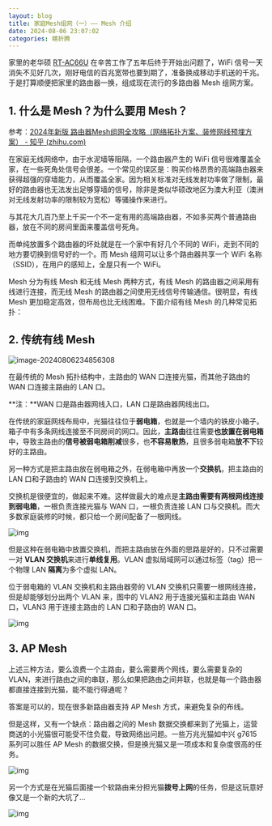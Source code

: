 ```yaml
---
layout: blog
title: 家庭Mesh组网（一）—— Mesh 介绍
date: 2024-08-06 23:07:02
categories: 瞎折腾
---
```


家里的老华硕 [RT-AC66U](https://www.asus.com.cn/networking-iot-servers/wifi-routers/asus-wifi-routers/rt-ac66u-b1/) 在辛苦工作了五年后终于开始出问题了，WiFi 信号一天消失不见好几次，刚好电信的百兆宽带也要到期了，准备换成移动手机送的千兆。于是打算顺便把家里的路由器一换，组成现在流行的多路由器 Mesh 组网方案。

## 1. 什么是 Mesh？为什么要用 Mesh？

参考：[2024年新版 路由器Mesh组网全攻略（网络拓扑方案、装修网线预埋方案） - 知乎 (zhihu.com)](https://zhuanlan.zhihu.com/p/343117525)

在家庭无线网络中，由于水泥墙等阻隔，一个路由器产生的 WiFi 信号很难覆盖全家，在一些死角处信号会很差。一个常见的误区是：购买价格昂贵的高端路由器来获得超强的穿墙能力，从而覆盖全家。因为相关标准对无线发射功率做了限制，最好的路由器也无法发出足够穿墙的信号，除非是类似华硕改地区为澳大利亚（澳洲对无线发射功率的限制较为宽松）等骚操作来进行。

与其花大几百乃至上千买一个不一定有用的高端路由器，不如多买两个普通路由器，放在不同的房间里面来覆盖信号死角。

而单纯放置多个路由器的坏处就是在一个家中有好几个不同的 WiFi，走到不同的地方要切换到信号好的一个。而 Mesh 组网可以让多个路由器共享一个 WiFi 名称（SSID），在用户的感知上，全屋只有一个 WiFi。

Mesh 分为有线 Mesh 和无线 Mesh 两种方式，有线 Mesh 的路由器之间采用有线进行连接，而无线 Mesh 的路由器之间使用无线信号传输通信。很明显，有线 Mesh 更加稳定高效，但布局也比无线困难。下面介绍有线 Mesh 的几种常见拓扑：

## 2. 传统有线 Mesh

![image-20240806234856308](/images/Home-Mesh-1/image-20240806234856308.png)

在最传统的 Mesh 拓扑结构中，主路由的 WAN 口连接光猫，而其他子路由的 WAN 口连接主路由的 LAN 口。

**注：**WAN 口是路由器网线入口，LAN 口是路由器网线出口。

在传统的家庭网线布局中，光猫往往位于**弱电箱**，也就是一个墙内的铁皮小箱子。箱子中有多条网线连接至不同房间的网口。因此，**主路由**往往需要**也放置在弱电箱**中，导致主路由的**信号被弱电箱削减**很多，也**不容易散热**，且很多弱电箱**放不下**较好的主路由。

另一种方式是把主路由放在弱电箱之外，在弱电箱中再放一个**交换机**，把主路由的 LAN 口和子路由的 WAN 口连接到交换机上。

交换机是很便宜的，做起来不难。这样做最大的难点是**主路由需要有两根网线连接到弱电箱**，一根负责连接光猫与 WAN 口，一根负责连接 LAN 口与交换机。而大多数家庭装修的时候，都只给一个房间配备了一根网线。

![img](/images/Home-Mesh-1/v2-f29c72cec154b87a4af078255ea82333_r.jpg)

但是这种在弱电箱中放置交换机，而把主路由放在外面的思路是好的，只不过需要一对 **VLAN 交换机**来进行**单线复用**。VLAN 虚拟局域网可以通过标签（tag）把一个物理 LAN **隔离**为多个虚拟 LAN。

位于弱电箱的 VLAN 交换机和主路由器旁的 VLAN 交换机只需要一根网线连接，但是却能够划分出两个 VLAN 来，图中的 VLAN2 用于连接光猫和主路由 WAN 口，VLAN3 用于连接主路由的 LAN 口和子路由的 WAN 口。

![img](/images/Home-Mesh-1/v2-02d1ba50ba96059fe345de8790661f25_r.jpg)

## 3. AP Mesh

上述三种方法，要么浪费一个主路由，要么需要两个网线，要么需要复杂的 VLAN，来进行路由之间的串联，那么如果把路由之间并联，也就是每一个路由器都直接连接到光猫，能不能行得通呢？

答案是可以的，现在很多新路由器支持 AP Mesh 方式，来避免复杂的布线。

但是这样，又有一个缺点：路由器之间的 Mesh 数据交换都来到了光猫上，运营商送的小光猫很可能受不住负载，导致网络出问题。一些万兆光猫如中兴 g7615 系列可以胜任 AP Mesh 的数据交换，但是换光猫又是一项成本和复杂度很高的任务。

![img](/images/Home-Mesh-1/v2-18116bfe8d841f4dd76702b5bb04553b_r.jpg)

另一个方式是在光猫后面接一个软路由来分担光猫**拨号上网**的任务，但是这玩意好像又是一个新的大坑了...

![img](/images/Home-Mesh-1/v2-b8618e750faf6b8d3482274e22cd9d44_720w.webp)
